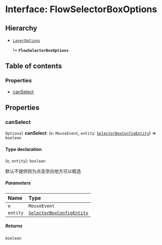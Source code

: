 # Interface: FlowSelectorBoxOptions

## Hierarchy

* [`LayerOptions`](/en/auto-docs/free-layout-editor/variables/LayerOptions-1.md)

  ↳ **`FlowSelectorBoxOptions`**

## Table of contents

### Properties

* [canSelect](/en/auto-docs/free-layout-editor/interfaces/FlowSelectorBoxOptions.md#canselect)

## Properties

### canSelect

`Optional` **canSelect**: (`e`: `MouseEvent`, `entity`: [`SelectorBoxConfigEntity`](/en/auto-docs/free-layout-editor/classes/SelectorBoxConfigEntity.md)) => `boolean`

#### Type declaration

(`e`, `entity`): `boolean`

默认不提供则为点击空白地方可以框选

##### Parameters

| Name | Type |
| :------ | :------ |
| `e` | `MouseEvent` |
| `entity` | [`SelectorBoxConfigEntity`](/en/auto-docs/free-layout-editor/classes/SelectorBoxConfigEntity.md) |

##### Returns

`boolean`
